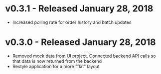 # v0.3.1 - Released January 28, 2018
- Increased polling rate for order history and batch updates

# v0.3.0 - Released January 28, 2018
- Removed mock data from UI project. Connected backend API calls so that data is now returned from the backend
- Restyle application for a more "flat" layout
